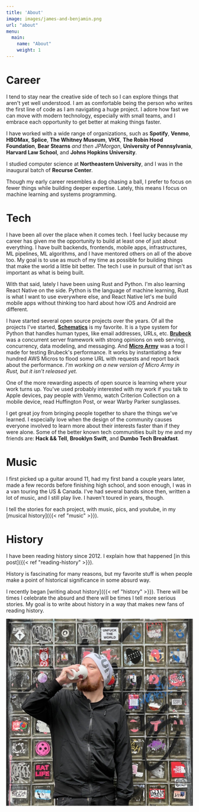 ```yaml
---
title: 'About'
image: images/james-and-benjamin.png
url: "about"
menu:
  main:
    name: "About"
    weight: 1
---
```


# Career

I tend to stay near the creative side of tech so I can explore things that aren't yet well understood.  I am as comfortable being the person who writes the first line of code as I am navigating a huge project. I adore how fast we can move with modern technology, especially with small teams, and I embrace each opportunity to get better at making things faster.

I have worked with a wide range of organizations, such as **Spotify**, **Venmo**, **HBOMax**, **Splice**, **The Whitney Museum**, **VHX**, **The Robin Hood Foundation**, **Bear Stearns** _and then JPMorgan_, **University of Pennsylvania**, **Harvard Law School**, and **Johns Hopkins University**.

I studied computer science at **Northeastern University**, and I was in the inaugural batch of **Recurse Center**.

Though my early career resembles a dog chasing a ball, I prefer to focus on fewer things while building deeper expertise. Lately, this means I focus on machine learning and systems programming.


# Tech

I have been all over the place when it comes tech. I feel lucky because my career has given me the opportunity to build at least one of just about everything. I have built backends, frontends, mobile apps, infrastructures, ML pipelines, ML algorithms, and I have mentored others on all of the above too. My goal is to use as much of my time as possible for building things that make the world a little bit better. The tech I use in pursuit of that isn't as important as what is being built.

With that said, lately I have been using Rust and Python. I'm also learning React Native on the side. Python is the language of machine learning, Rust is what I want to use everywhere else, and React Native let's me build mobile apps without thinking too hard about how iOS and Android are different.

I have started several open source projects over the years. Of all the projects I've started, [**Schematics**](https://github.com/schematics/schematics) is my favorite. It is a type system for Python that handles human types, like email addresses, URLs, etc. [**Brubeck**](https://github.com/j2labs/brubeck) was a concurrent server framework with strong opinions on web serving, concurrency, data modeling, and messaging. And [**Micro Army**](https://github.com/jmsdnns/microarmy) was a tool I made for testing Brubeck's performance. It works by instantiating a few hundred AWS Micros to flood some URL with requests and report back about the performance. _I'm working on a new version of Micro Army in Rust, but it isn't released yet._

One of the more rewarding aspects of open source is learning where your work turns up. You've used probably interested with my work if you talk to Apple devices, pay people with Venmo, watch Criterion Collection on a mobile device, read Huffington Post, or wear Warby Parker sunglasses.

I get great joy from bringing people together to share the things we've learned. I especially love when the design of the community causes everyone involved to learn more about their interests faster than if they were alone. Some of the better known tech communities built by me and my friends are: **Hack && Tell**, **Brooklyn Swift**, and **Dumbo Tech Breakfast**.


# Music

I first picked up a guitar around 11, had my first band a couple years later, made a few records before finishing high school, and soon enough, I was in a van touring the US & Canada. I've had several bands since then, written a lot of music, and I still play live. I haven't toured in years, though.

I tell the stories for each project, with music, pics, and youtube, in my [musical history]({{< ref "music" >}}).


# History

I have been reading history since 2012. I explain how that happened [in this post]({{< ref "reading-history" >}}).

History is fascinating for many reasons, but my favorite stuff is when people make a point of historical significance in some absurd way.

I recently began [writing about history]({{< ref "history" >}}). There will be times I celebrate the absurd and there will be times I tell more serious stories. My goal is to write about history in a way that makes new fans of reading history.

![](unfacktheworld.jpg)
